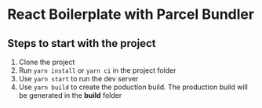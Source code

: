 # React Boilerplate with Parcel Bundler

## Steps to start with the project
1. Clone the project
2. Run `yarn install` or `yarn ci` in the project folder
3. Use `yarn start` to run the dev server
4. Use `yarn build` to create the poduction build. The production build will be generated in the **build** folder